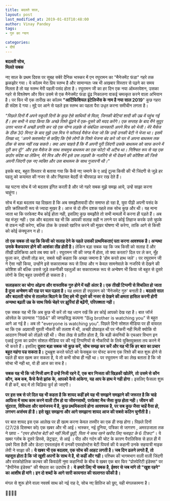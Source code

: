 ```yaml
---
title: बदलते साल,
layout: post
last_modified_at: 2019-01-03T10:48:00
author: Vinay Pandey
tags:
- गुरु का ग्यान

categories:
- दीर्घ
---
```

**बदलती सोच,**    
                      **मिलते सबक**

नए साल के प्रथम दिवस पर सुबह सबेरे दैनिक भास्कर में एन रघुरामन का "मैनेजमेंट फंडा" गहरे तक झकझोर गया। ये कॉलम मेरा प्रिय स्तम्भ है और सामान्यतः जब भी अखबार विस्तार से पढ़ने का समय मिलता है तो यह स्तम्भ मेरी पहली पसंद होता है। रघुरामन जी का हर दिन एक नया ऑब्जरवेशन, उसका गहरे से विश्लेषण और फिर उसमे से एक मैनेजमेंट फंडा ढूंढ निकालना वाकई चमत्कृत करने वाला अभियान है। पर फिर भी एक तारीख का कॉलम **"आर्टिफिशियल इंटेलिजेंस के नाम है नया साल 2019**" कुछ गहरा ही संदेश दे गया। मुद्दे पर आने से पहले इस स्तम्भ का पहला पैरा उधृत करना समीचीन लगता है। 

*"पिछले दिनों मैं अपने स्कूली दिनों के कुछ ऐसे साथियों से मिला, जिनकी बेटियां शादी की उम्र में पहुंच गई हैं। हम सभी ने वादा किया कि अच्छे रिश्ते ढूंढ़ने में एक-दूसरे की मदद करेंगे। एक सप्ताह के बाद मैंने सुदूर उत्तर भारत में अच्छी प्रगति कर रहे एक योग्य लड़के से संबंधित जानकारी अपने मित्र को भेजी। मेरे मैसेज के ठीक 30 मिनट के बाद मुझे उस मित्र ने फॉरवर्ड मैसेज भेजा जो कि उन्हें उनकी बेटी ने भेजा था। इसमें लिखा था, ‘अपने क्लासमेट से कहिए कि ऐसे लोगों के रिश्ते भेजना बंद करे जो घर में अपना बाथरूम तक ठीक से साफ नहीं रख सकते। क्या आप चाहते हैं कि मैं अपनी पूरी ज़िंदगी उसके बाथरूम को साफ करने में पूरी कर दूं?’ और इस मैसेज के साथ सचमुच बाथरूम का एक फोटो भी अटैच था। निश्चित रूप से यह एक कठोर संदेश था लेकिन, मेरे मित्र और मैंने इसे उस लड़की के नज़रिये से भी देखने की कोशिश की जिसे अपनी जिंदगी एक नए व्यक्ति और उस बाथरूम के साथ गुजारनी थी।"*

इसके बाद, बहुत विस्तार से बताया गया कि कैसे नए जमाने के ए आई टूल्स किसी की भी जिंदगी से जुड़े हर पहलू को कयामत की नजर से और निहायत बेदर्दी से चीरफाड़ कर रख देते हैं। 
 
यह घटना सोच में जो बदलाव इंगित करती है और जो गहरे सबक  मुझे समझ आये, उन्हें साझा करना चाहूंगा। 

सोच में बड़ा बदलाव यह दिखता है कि अब समझौतावादी दौर समाप्त हो रहा है, युवा पीढ़ी अपनी पसंद के प्रति क्रांतिकारी रूप से ज्यादा  मुखर है। आज से दो तीन दशक पहले तक सोच कुछ और थी। यह माना जाता था कि परफेक्ट मैच कोई होता नही, इसलिए कुछ समझौते तो सभी मामलों में करना ही पड़ते हैं। अब यह मंजूर नही। एक और बदलाव यह भी कि आपकी सलाह सही न लगने पर कोई लिहाज करके उसे चुपके से दफन नही करेगा, बल्कि ठोक के उसको खारिज करने की मुखर घोषणा भी करेगा, ताकि आगे से किसी को कोई कंफ्यूजन न हो।

**तो एक सबक तो यह कि किसी को सलाह देने के पहले उसकी प्राथमिकताएं पता करना आवश्यक है। अन्यथा उसके बैकफायर होने की आशंका तीव्र होती है।** लेकिन बड़ा सबक यह कि जब किसी को सलाह दें और तीखी प्रतिक्रिया आये तब क्या करें। रघुरामन जी की जगह मैं होता, तो क्या करता? दिल पर ले कर, मुँह फुला कर, दोस्ती तोड़ कर, सबसे यही कहता कि अच्छा जमाना है 'होम करते हाथ जले'। पर रघुरामन जी ने ऐसा नही किया, उन्होंने इसे सकारात्मक रूप से लिया और न केवल सामनेवाले के नजरिये से देखने की कोशिश की बल्कि उससे जुड़े तकनीकी पहलुओं का सकारात्मक रूप से अन्वेषण भी किया जो बहुत से दूसरे लोगों के लिए बहुत उपयोगी हो सकता है।
 
**सलाहकार का चोगा ओढ़ना और वास्तविक गुरु होने में यही अंतर है। एक तीखी टिप्पणी से विचलित हो जाता है दूजा अन्वेषण की राह पर चल पड़ता है।** यह क्षमता ही रघुरामन को 'मैनेजमेंट गुरु' बनाती है। **बदलते साल और बदलती सोच से तालमेल बिठाने के लिए हमे भी दूसरे की नजर से देखने की क्षमता हासिल करनी होगी अन्यथा बढ़ती उम्र के साथ सिर्फ चेहरे पर झुर्रियां ही बढ़ेंगी, परिपक्वता नही।**

एक सबक यह भी कि अब कुछ भी करें तो यह ध्यान रखें कि हर कोई आपको देख रहा है। बात जॉर्ज ऑरवेल के उपन्यास "1984" की जगप्रसिद्ध कल्पना "Big brother  is watching you"  से बहुत आगे आ गई है। अब तो  "everyone is watching you". पिछले दिनो सोशल मीडिया पर ही वायरल था कि एक अप्रवासी युवती नौकरी की तलाश में थी, अच्छी प्रोफ़ाइल थी पर नौकरी नही मिली क्योकि वो आदतन नियमो को तोड़ते रही थी। जैसा लेख से प्रतीत होता है, कि बड़ी कंपनियों के एचआर विभाग इन एआई टूल्स का प्रयोग सोशल मीडिया पर की गई टिप्पणियों से नौकरियों के लिये युक्तियुक्तता तय करने में भी करते हैं। इसलिए **दूसरा बड़ा सबक जो कुछ करें, सोच समझ कर करें और यह भी कि हर बात का प्रचार बहुत महंगा पड सकता है।** टूथब्रुश करते फोटो को फेसबुक पर पोस्ट करना एक रिश्ते की बात शुरू होने से पहले ही बात खत्म कर सकता है, ये तो कभी सोचा ही नही था। पर रघुरामन जी का लेख बताता है कि जो सोचा भी नही था, वो ही आज का सच है।

 **सबक यह भी कि जो निजी क्षण हैं उन्हें निजी रहने दें, एक बार निजता की खिड़की खोलेंगे, तो उसमे से कौन कौन, कब कब, कैसे कैसे झांक के, आपको कैसे आंकेगा, यह आप के हाथ मे नही होगा**। इसलिए फैसला शुरू में ही करें, बाद में तो चिड़िया फुर्र हो जाएगी। 

**पर इस सब से परे दिल यह भी कहता है कि शायद कहीं हमे यह भी समझने समझाने की जरूरत है कि चाहे आफिस में साथ काम करने वाली टीम हो या जीवनसाथी,  परफेक्ट मैच जैसा कुछ होता नही। जीवन की सुंदरता, विविधता और सामंजस्य में है, कुछ प्रथमिकताये होना आवश्यक है, पर सब कुछ जैसा चाहें वैसा हो, लगभग असंभव ही है। इसे खुद समझना और आगे समझाना शायद आज की सबसे कठिन चुनौती है।**

पर बात शायद इस एक आलेख पर ही खत्म करना केवल तस्वीर का एक ही रुख होगा। पिछले दिनों (27/28 दिसम्बर को) एक खबर और भी आई। भास्कर, नई दुनिया, पत्रिका से जागरण , अमरउजाला तक ने छापा -
*"एयर होस्टेस बेटी को नहीं मिली छुट्टी, पिता ने साथ रहने खरीद लिए फ्लाइट के 6 टिकट"*। 
ये खबर ग्लोब के दूसरे हिस्से, डेट्राइट, से आई । पीठ और गर्दन की चोट के कारण पैरालिसिस से हाल ही में उबरे पिता हैली और डेल्टा एयरलाइंस में उनकी एयरहोस्टेस बेटी पियर्स की ये कहानी उनके सहयात्री माइक लेवी ने साझा की। **ये खबर भी एक बदलाव, एक सोच की आहट लगती है। जब दिन ढलने लगते हैं, तो महसूस होता है कि जो खुशी अपनों के साथ मे है, वो कहीं और नही।** पश्चिम की भागमभाग वाली वाली जिंदगी और वरकोहोलिक कल्चर की किवदंती नुमा कहानियों के बीच ये खबर एक बार फिर "प्रोस्पेरिटी इंडेक्स" पर "हैप्पीनेस इंडेक्स" की श्रेष्ठता का उदघोष है। 
**ये हमारे लिए भी सबक है, ईश्वर से जब मांगे तो "खुश रहने" का आशीष ही मांगे। इन दो शब्दों के आगे सारी कायनात की सल्तनत फीकी है।**

मंगल से शुरू होने वाला नववर्ष
साथ को नई राह दे, 
सोच नए क्षितिज को छुए, 
यही मंगलकामना है।  

🙏🌷🌷🙏


